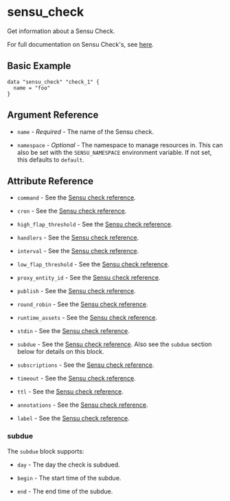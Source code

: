 # sensu_check

Get information about a Sensu Check.

For full documentation on Sensu Check's, see [here](https://docs.sensu.io/sensu-go/5.0/reference/checks).

## Basic Example

```hcl
data "sensu_check" "check_1" {
  name = "foo"
}
```

## Argument Reference

* `name` - *Required* - The name of the Sensu check.

* `namespace` - *Optional* - The namespace to manage resources in. This can
  also be set with the `SENSU_NAMESPACE` environment variable. If not set,
  this defaults to `default`.

## Attribute Reference

* `command` - See the [Sensu check reference](https://docs.sensu.io/sensu-go/5.0/reference/checks/#check-attributes).

* `cron` - See the [Sensu check reference](https://docs.sensu.io/sensu-go/5.0/reference/checks/#check-attributes).

* `high_flap_threshold` - See the [Sensu check reference](https://docs.sensu.io/sensu-go/5.0/reference/checks/#check-attributes).

* `handlers` - See the [Sensu check reference](https://docs.sensu.io/sensu-go/5.0/reference/checks/#check-attributes).

* `interval` - See the [Sensu check reference](https://docs.sensu.io/sensu-go/5.0/reference/checks/#check-attributes).

* `low_flap_threshold` - See the [Sensu check reference](https://docs.sensu.io/sensu-go/5.0/reference/checks/#check-attributes).

* `proxy_entity_id` - See the [Sensu check reference](https://docs.sensu.io/sensu-go/5.0/reference/checks/#check-attributes).

* `publish` - See the [Sensu check reference](https://docs.sensu.io/sensu-go/5.0/reference/checks/#check-attributes).

* `round_robin` - See the [Sensu check reference](https://docs.sensu.io/sensu-go/5.0/reference/checks/#check-attributes).

* `runtime_assets` - See the [Sensu check reference](https://docs.sensu.io/sensu-go/5.0/reference/checks/#check-attributes).

* `stdin` - See the [Sensu check reference](https://docs.sensu.io/sensu-go/5.0/reference/checks/#check-attributes).

* `subdue` - See the [Sensu check reference](https://docs.sensu.io/sensu-go/5.0/reference/checks/#check-attributes).
  Also see the `subdue` section below for details on this block.

* `subscriptions` - See the [Sensu check reference](https://docs.sensu.io/sensu-go/5.0/reference/checks/#check-attributes).

* `timeout` - See the [Sensu check reference](https://docs.sensu.io/sensu-go/5.0/reference/checks/#check-attributes).

* `ttl` - See the [Sensu check reference](https://docs.sensu.io/sensu-go/5.0/reference/checks/#check-attributes).

* `annotations` - See the [Sensu check reference](https://docs.sensu.io/sensu-go/5.0/reference/checks/#metadata-attributes).

* `label` - See the [Sensu check reference](https://docs.sensu.io/sensu-go/5.0/reference/checks/#metadata-attributes).

### subdue

The `subdue` block supports:

* `day` - The day the check is subdued.

* `begin` - The start time of the subdue.

* `end` - The end time of the subdue.
